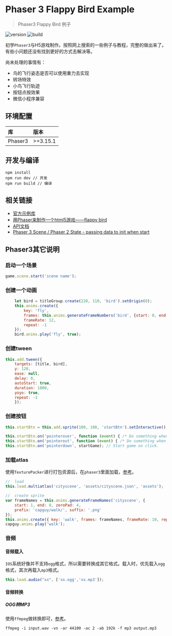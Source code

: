 # Phaser 3 Flappy Bird Example
> Phaser3 Flappy Bird 例子

![version](https://img.shields.io/badge/phaser3--flappy--bird-1.0.0-orange.svg)
![build](https://img.shields.io/badge/build-pass-brightgreen.svg)

初学`Phaser3`与H5游戏制作。按照网上搜索的一些例子与教程，完整的做出来了。有些小问题还没有找到更好的方式去解决等。

尚未处理的事情有：

- 鸟的飞行姿态是否可以使用重力去实现
- 转场特效
- 小鸟飞行轨迹
- 按钮点按效果
- 微信小程序兼容

## 环境配置

|库|版本|
|:---|:---|
|Phaser3|\>=3.15.1|

## 开发与编译

```
npm install
npm run dev // 开发
npm run build // 编译
```

## 相关链接

* [官方示例库](http://labs.phaser.io/index.html)
* [用Phaser来制作一个html5游戏——flappy bird](https://www.cnblogs.com/2050/p/3790279.html)
* [API文档](https://photonstorm.github.io/phaser3-docs/index.html)
* [Phaser 3 Scene / Phaser 2 State - passing data to init when start](http://www.html5gamedevs.com/topic/36148-phaser-3-scene-phaser-2-state-passing-data-to-init-when-start/)

## Phaser3其它说明

### 启动一个场景

```javascript
game.scene.start('scene name');
```

### 创建一个动画

```javascript
    let bird = titleGroup.create(220, 110, 'bird').setOrigin(0);
    this.anims.create({
        key: 'fly',
        frames: this.anims.generateFrameNumbers('bird', {start: 0, end: 3}),
        frameRate: 12,
        repeat: -1
    });
    bird.anims.play('fly', true);
```

### 创建tween

```javascript
this.add.tween({
    targets: [title, bird],
    y: 120,
    ease: null,
    delay: 0,
    autoStart: true,
    duration: 1000,
    yoyo: true,
    repeat: -1
    });
```

### 创建按钮

```javascript
this.startBtn = this.add.sprite(100, 100, 'startBtn').setInteractive();

this.startBtn.on('pointerover', function (event) { /* Do something when the mouse enters */ });
this.startBtn.on('pointerout', function (event) { /* Do something when the mouse exits. */ });
this.startBtn.on('pointerdown', startGame); // Start game on click.
```

### 加载atlas

使用`TexturePacker`进行打包资源后，在`phaser3`里面加载，[参考](https://www.codeandweb.com/texturepacker/tutorials/how-to-create-sprite-sheets-for-phaser3)。

```javascript
//  load
this.load.multiatlas('cityscene', 'assets/cityscene.json', 'assets');

//  create sprite
var frameNames = this.anims.generateFrameNames('cityscene', {
    start: 1, end: 8, zeroPad: 4,
    prefix: 'capguy/walk/', suffix: '.png'
});
this.anims.create({ key: 'walk', frames: frameNames, frameRate: 10, repeat: -1 });
capguy.anims.play('walk');
```

### 音频

#### 音频载入

`IOS`系统好像并不支持`ogg`格式，所以需要转换成其它格式。载入时，优先载入`ogg`格式，其次再载入`mp3`格式。

```javascript
this.load.audio("xx", ['xx.ogg','xx.mp3']);
```

#### 音频转换

##### OGG转MP3

使用`ffmpeg`做转换即可，[参考](https://stackoverflow.com/questions/3255674/convert-audio-files-to-mp3-using-ffmpeg)。

```
ffmpeg -i input.wav -vn -ar 44100 -ac 2 -ab 192k -f mp3 output.mp3
```